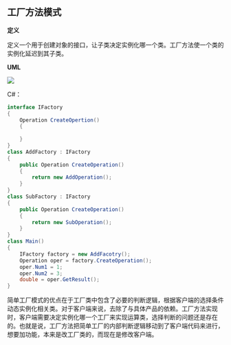 ## 工厂方法模式

**定义**

定义一个用于创建对象的接口，让子类决定实例化哪一个类。工厂方法使一个类的实例化延迟到其子类。

**UML**

<div>
    <image src="../img/factory.png"></image>
</div>



C#：

```c#
interface IFactory
{
    Operation CreateOpertion()
    {
        
    }
}
class AddFactory : IFactory
{
	public Operation CreateOperation()
    {
    	return new AddOperation();
    }
}
class SubFactory : IFactory
{
	public Operation CreateOperation()
    {
    	return new SubOperation();
    }
}
class Main()
{
    IFactory factory = new AddFacotry();
    Operation oper = factory.CreateOperation();
    oper.Num1 = 1;
    oper.Num2 = 3;
    double = oper.GetResult();
}
```



简单工厂模式的优点在于工厂类中包含了必要的判断逻辑，根据客户端的选择条件动态实例化相关类。对于客户端来说，去除了与具体产品的依赖。工厂方法实现时，客户端需要决定实例化哪一个工厂来实现运算类，选择判断的问题还是存在的。也就是说，工厂方法把简单工厂的内部判断逻辑移动到了客户端代码来进行，想要加功能，本来是改工厂类的，而现在是修改客户端。